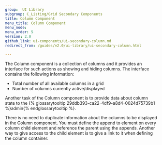 ```yaml
---
group:  UI Library
subgroup: C_Listing/Grid Secondary Components
title: Column Component
menu_title: Column Component
menu_node:
menu_order: 5
version: 2.0
github_link: ui-components/ui-secondary-column.md
redirect_from: /guides/v2.0/ui-library/ui-secondary-column.html

---
```


The Column component is a collection of columns and it provides an interface for such actions as showing and hiding columns. The interface contains the following information:

* Total number of all available columns in a grid
* Number of columns currently active/displayed

Another task of the Column component is to provide data about column state to the {% glossarytooltip 29ddb393-ca22-4df9-a8d4-0024d75739b1 %}admin{% endglossarytooltip %}.

There is no need to duplicate information about the columns to be displayed in the Column component. You must define the append to element on every column child element and reference the parent using the appends.
Another way to give access to the child element is to give a link to it when defining the column container.
